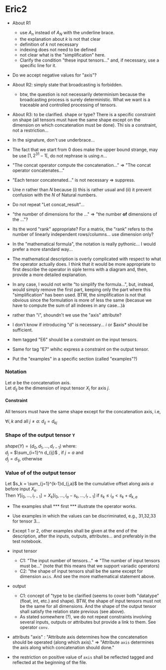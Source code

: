 # Eric2
- About R1
  - use $A_n$ instead of $A_N$ with the underline brace.
  - the explanation about $k$ is not that clear
  - definition of $k$ not necessary
  - indexing does not need to be defined
  - not clear what is the "simplification" here.
  - Clarify the condition "these input tensors..." and, if necessary, use a specific line for it. 

- Do we accept negative values for "axis"?

- About R2: simply state that broadcasting is forbidden. 
  - btw, the question is not necessarily determinism because the broadcasting process is surely deterministic. What we want is a traceable and controlled processing of tensors. 

- About R3: to be clarified. shape or type? There is a specific constraint on shape (all tensors must have the same shape except on the dimension on which concatenation must be done). Thi sis a constraint, not a restriction...

- In the signature, don't use underbrace...
- The fact that we start from 0 does make the upper bound strange, may be use $[1, 2^{31}-1[$, do not rephrase is using $n$...
-  "The concat operator compute the concatenation..." =>  "The concat operator concatenates..."
-  "Each tensor concatenated..." is not necessary => suppress. 
-  Une $n$ rather than $N$ because (i) this is rather usual and (ii) it prevent confusion with the $N$ of Natural numbers.
-  Do not repeat "Let concat_result"... 
-  "the number of dimensions for the ..." => "the number **of** dimensions of the ..."?
-  Its the word "rank" appropriate? For a matrix, the "rank" refers to the number of linearly independent rows/columns... use dimension only?
-  In the "mathematical formula", the notation is really pythonic... I would prefer a more standard way...
- The mathematical description is overly complicated with respect to what the operator actually does. I think that it would be more appropriate to first describe the operator in siple terms with a diagram and, then, provide a more detailed explanation. 
- In any case, I would not write "to simplify the formula...", but, instead, would simply remove the first part, keeping only the part where this "simplification" has been used. BTW, the simplification is not that obvious since the formulation is more of less the same (becasue we have to compute the sum of all indexes in any case...)à
- rather than "i", shoundn't we use the "axis" attribute?
- I don't know if introducing "d" is necessary... $i$ or $axis* should be sufficient.
- Item tagged "E6" should be a constraint on the input tensors.
- Same for tag "E7" whihc express a constraint on the output tensor.  
- Put the "examples" in a specific section (called "examples"?)
  
### Notation
Let $a$ be the concatenation axis. \
Let $d_{ij}$ be the dimension of input tensor $X_i$ for axis $j$. 

#### Constraint
All tensors must have the same shape except for the concatenation axis, i.e, 

  $\forall i, k$ and all $j ≠ a$:
    $d_{ij} = d_{kj}$

### Shape of the output tensor ``Y``

$shape(Y) = (d_0, d_1, ..., d_{r-1})$ where:\
$d_j$ = $\sum_{i=1}^n d_{ij}$ , if $j = a$ and\
$d_j = d_{1j}$,          otherwise

### Value of  of the output tensor

Let $s_k = \sum_{j=1}^{k-1}d_{j,a}$  be the cumulative offset along axis $a$ before input $X_k$.\
Then 
$Y[i_0,...,i_{r-1}]= X_k[i_0,..., i_a-s_k,..., i_{r-1}]$ if $s_k\leq i_a \lt s_k+d_{k,a}$   


- The examples shall *** first *** illustrate the operator works. 
- Use examples in which the values can be discriminated, e.g., 31,32,33 for tensor 3... 
- Except 1 or 2, other examples shall be given at the end of the description, after the inputs, outputs, attributes... and preferably in the test notebook.

- input tensor
  - C1: "The input number of tensors..." => "The number of input tensors must be..." (note that this means that we support variadic operators)
  - C2: "the shape of input tensors shall be the same except for dimension ``axis``. And see the more mathematical statement above. 
- output
  - C1: concept of "type  to be clarified (seems to cover both "datatype" (float, int, etc.) and shape). BTW, the shape of input tensors must not be the same for all dimensions. And the shape of the output tensor shall satisfy the relation state previous (see above).
  - As stated somewhere (?), we do not repeat constraints involving several inputs, outputs or attributes but provide a link to them. See operator ``conv``.  

- attributs "axis" : "Attribute axis determines how the concatenation should be operated (along which axis)." => "Attribute ``axis`` determines the axis along which concatenation should done."
- the restriction on positive value of ``axis`` shall be reflected tagged and reflected at the beginning of the file.
